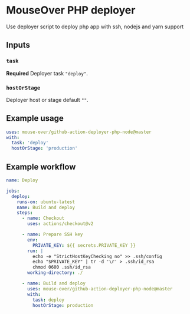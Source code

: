 # MouseOver PHP deployer

Use deployer script to deploy php app with ssh, nodejs and yarn support
## Inputs

### `task`

**Required** Deployer task `"deploy"`.

### `hostOrStage`

Deployer host or stage default `""`.

## Example usage

```yaml
uses: mouse-over/github-action-deployer-php-node@master
with:
  task: 'deploy'
  hostOrStage: 'production'
```

## Example workflow
```yaml
name: Deploy

jobs:
  deploy:
    runs-on: ubuntu-latest
    name: Build and deploy
    steps:
      - name: Checkout
        uses: actions/checkout@v2

      - name: Prepare SSH key
        env:
          PRIVATE_KEY: ${{ secrets.PRIVATE_KEY }}
        run: |
          echo -e "StrictHostKeyChecking no" >> .ssh/config
          echo "$PRIVATE_KEY" | tr -d '\r' > .ssh/id_rsa
          chmod 0600 .ssh/id_rsa
        working-directory: ./

      - name: Build and deploy
        uses: mouse-over/github-action-deployer-php-node@master 
        with:
          task: deploy
          hostOrStage: production
```